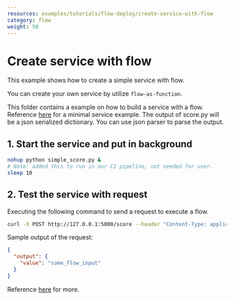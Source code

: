```yaml
---
resources: examples/tutorials/flow-deploy/create-service-with-flow
category: flow
weight: 50
---
```


# Create service with flow

This example shows how to create a simple service with flow.

You can create your own service by utilize `flow-as-function`.

This folder contains a example on how to build a service with a flow.
Reference [here](./simple_score.py) for a minimal service example.
The output of score.py will be a json serialized dictionary.
You can use json parser to parse the output.

## 1. Start the service and put in background

```bash
nohup python simple_score.py &
# Note: added this to run in our CI pipeline, not needed for user.
sleep 10
```

## 2. Test the service with request

Executing the following command to send a request to execute a flow.

```bash
curl -X POST http://127.0.0.1:5000/score --header "Content-Type: application/json" --data '{"flow_input": "some_flow_input", "node_input": "some_node_input"}'
```

Sample output of the request:

```json
{
  "output": {
    "value": "some_flow_input"
  }
}
```

Reference [here](./simple_score.py) for more.
